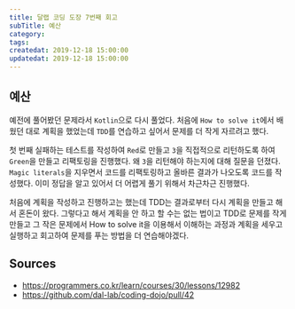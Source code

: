```yaml
---
title: 달랩 코딩 도장 7번째 회고
subTitle: 예산
category: 
tags: 
createdat: 2019-12-18 15:00:00
updatedat: 2019-12-18 15:00:00
---
```


## 예산

예전에 풀어봤던 문제라서 `Kotlin`으로 다시 풀었다. 처음에 `How to solve it`에서 배웠던 대로 계획을 했었는데 `TDD`를 연습하고 싶어서 문제를 더 작게 자르려고 했다.  

첫 번째 실패하는 테스트를 작성하여 `Red`로 만들고 `3`을 직접적으로 리턴하도록 하여 `Green`을 만들고 리팩토링을 진행했다. 왜 `3`을 리턴해야 하는지에 대해 질문을 던졌다. `Magic literals`을 지우면서 코드를 리팩토링하고 올바른 결과가 나오도록 코드를 작성했다. 이미 정답을 알고 있어서 더 어렵게 풀기 위해서 차근차근 진행했다.  

처음에 계획을 작성하고 진행하고는 했는데 TDD는 결과로부터 다시 계획을 만들고 해서 혼돈이 왔다. 그렇다고 해서 계획을 안 하고 할 수는 없는 법이고 TDD로 문제를 작게 만들고 그 작은 문제에서 How to solve it을 이용해서 이해하는 과정과 계획을 세우고 실행하고 회고하여 문제를 푸는 방법을 더 연습해야겠다.

## Sources

* <https://programmers.co.kr/learn/courses/30/lessons/12982>
* <https://github.com/dal-lab/coding-dojo/pull/42>